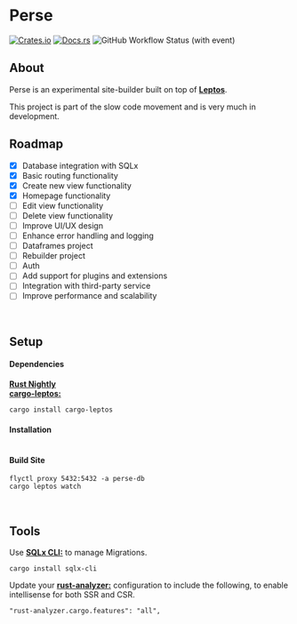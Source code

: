 
# Perse

[![Crates.io](https://img.shields.io/crates/v/perse.svg)](https://crates.io/crates/perse) [![Docs.rs](https://docs.rs/perse/badge.svg)](https://docs.rs/perse) ![GitHub Workflow Status (with event)](https://img.shields.io/github/actions/workflow/status/alexwatever/perse/cicd.yml)
<br>


## About

Perse is an experimental site-builder built on top of [**Leptos**](https://github.com/leptos-rs/leptos).

This project is part of the slow code movement and is very much in development.
<br>


## Roadmap

- [x] Database integration with SQLx
- [x] Basic routing functionality
- [x] Create new view functionality
- [x] Homepage functionality
- [ ] Edit view functionality
- [ ] Delete view functionality
- [ ] Improve UI/UX design
- [ ] Enhance error handling and logging
- [ ] Dataframes project
- [ ] Rebuilder project
- [ ] Auth
- [ ] Add support for plugins and extensions
- [ ] Integration with third-party service
- [ ] Improve performance and scalability
<br>


## Setup

#### Dependencies

[**Rust Nightly**](https://rust-lang.github.io/rustup/concepts/channels.html)  
[**cargo-leptos:**](https://crates.io/crates/cargo-leptos)
```
cargo install cargo-leptos
```

#### Installation

```

```

#### Build Site

```
flyctl proxy 5432:5432 -a perse-db
cargo leptos watch
```
<br>


## Tools

Use [**SQLx CLI:**](https://crates.io/crates/sqlx-cli) to manage Migrations.  
```
cargo install sqlx-cli
```

Update your [**rust-analyzer:**](https://crates.io/crates/sqlx-cli) configuration to include the following, to enable intellisense for both SSR and CSR.  
```
"rust-analyzer.cargo.features": "all",
```
